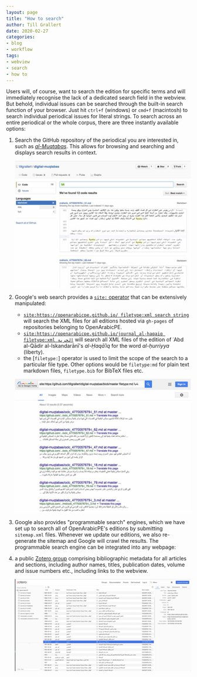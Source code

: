 ```yaml
---
layout: page
title: "How to search"
author: Till Grallert
date: 2020-02-27
categories:
- blog
- workflow
tags:
- webview
- search
- how to
---
```


<script async src="https://cse.google.com/cse.js?cx=012251040084107011117:jof1v_ejndo"></script>

Users will, of course, want to search the edition for specific terms and will immediately recognise the lack of a dedicated search field in the webview. But behold, individual issues can be searched through the built-in search function of your browser. Just hit `ctrl+f` (windows) or `cmd+f` (macintosh) to search individual periodical issues for literal strings. To search across an entire periodical or the whole corpus, there are three instantly available options:

1. Search the GitHub repository of the periodical you are interested in, such as [*al-Muqtabas*](https://github.com/tillgrallert/digital-muqtabas). This allows for browsing and searching and displays search results in context.

    ![Search the GitHub repository](/assets/images/search-github.jpg)

2. Google's web search provides a [`site:` operator](https://moz.com/blog/25-killer-combos-for-googles-site-operator) that can be extensively manipulated:
    + [`site:https://openarabicpe.github.io/ filetype:xml search string`](https://www.google.com/search?q=site%3Ahttps%3A%2F%2Fopenarabicpe.github.io%2F+filetype%3Axml+%D8%A7%D9%84%D9%82%D9%88%D9%8A%D9%85%D8%A9) will search the XML files for all editions hosted via `gh-pages` of repositories belonging to OpenArabicPE.
    + [`site:https://openarabicpe.github.io/journal_al-haqaiq filetype:xml الحرية`](https://www.google.com/search?q=site%3Ahttps%3A%2F%2Fopenarabicpe.github.io%2Fjournal_al-haqaiq+filetype%3Axml+الحرية) will search all XML files of the edition of ʿAbd al-Qādir al-Iskandarānī's *al-Ḥaqāʾiq* for the word *al-ḥurriyya* (liberty).
    + the [`filetype:`] operator is used to limit the scope of the search to a particular file type. Other options would be `filetype:md` for plain text markdown files, `filetype.bib` for BibTeX files etc.

    ![Search Google with the `site:` operator](/assets/images/search-google.jpg)

3. Google also provides "programmable search" engines, which we have set up to search all of OpenArabicPE's editions by submitting `sitemap.xml` files. Whenever we update our editions, we also re-generate the sitemap and Google will crawl the results. The programmable search engine can be integrated into any webpage: <span class="gcse-search"></span>
4. a public [Zotero group](https://www.zotero.org/groups/904125/openarabicpe/items) comprising bibliographic metadata for all articles and sections, including author names, titles, publication dates, volume and issue numbers etc., including links to the webview.

    ![Search for *siḥāfa* in the Zoteor group](/assets/images/zotero-group_openarabicpe-search.png)